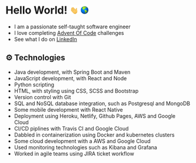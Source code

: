 # Hello World! <img src="https://raw.githubusercontent.com/Panda4817/Panda4817/master/hello.gif" width="5%"/><img src="https://raw.githubusercontent.com/Panda4817/Panda4817/master/world.gif" width="5%"/>
- I am a passionate self-taught software engineer
- I love completing <a href="https://adventofcode.com/">Advent Of Code</a> challenges
- See what I do on <a href="https://www.linkedin.com/in/kmunton">LinkedIn</a>

## ⚙️ Technologies

- Java development, with Spring Boot and Maven
- JavaScript development, with React and Node
- Python scripting
- HTML, with styling using CSS, SCSS and Bootstrap
- Version control with Git
- SQL and NoSQL database integration, such as Postgresql and MongoDB
- Some mobile development with React Native
- Deployment using Heroku, Netlify, Github Pages, AWS and Google Cloud
- CI/CD piplines with Travis CI and Google Cloud
- Dabbled in containerization using Docker and kubernetes clusters
- Some cloud development with a AWS and Google Cloud
- Used monitoring technologies such as Kibana and Grafana
- Worked in agile teams using JIRA ticket workflow

